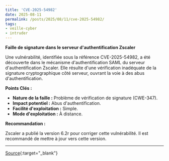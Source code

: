 ```yaml
---
title: 'CVE-2025-54982'
date: 2025-08-11
permalink: /posts/2025/08/11/cve-2025-54982/
tags:
- veille-cyber
- intruder
---
```

**Faille de signature dans le serveur d'authentification Zscaler**

Une vulnérabilité, identifiée sous la référence CVE-2025-54982, a été découverte dans le mécanisme d'authentification SAML du serveur d'authentification Zscaler. Elle résulte d'une vérification inadéquate de la signature cryptographique côté serveur, ouvrant la voie à des abus d'authentification.

**Points Clés :**

*   **Nature de la faille :** Problème de vérification de signature (CWE-347).
*   **Impact potentiel :** Abus d'authentification.
*   **Facilité d'exploitation :** Simple.
*   **Mode d'exploitation :** À distance.

**Recommandation :**

Zscaler a publié la version 6.2r pour corriger cette vulnérabilité. Il est recommandé de mettre à jour vers cette version.

---
[Source](https://cvemon.intruder.io/cves/CVE-2025-54982){:target="_blank"}
